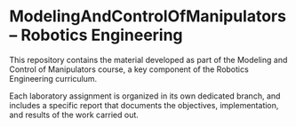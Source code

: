 # ModelingAndControlOfManipulators – Robotics Engineering
This repository contains the material developed as part of the Modeling and Control of Manipulators course, a key component of the Robotics Engineering curriculum.

Each laboratory assignment is organized in its own dedicated branch, and includes a specific report that documents the objectives, implementation, and results of the work carried out.
